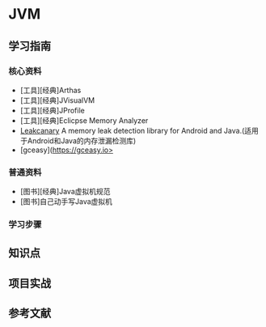 # JVM

## 学习指南

### 核心资料

* [工具][经典]Arthas
* [工具][经典]JVisualVM
* [工具][经典]JProfile
* [工具][经典]Eclicpse Memory Analyzer
* [Leakcanary](https://github.com/square/leakcanary) A memory leak detection library for Android and Java.(适用于Android和Java的内存泄漏检测库)
* [gceasy](https://gceasy.io>

### 普通资料

* [图书][经典]Java虚拟机规范
* [图书]自己动手写Java虚拟机

### 学习步骤

## 知识点

## 项目实战

## 参考文献

